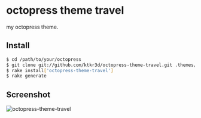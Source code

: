 # octopress theme travel

my octopress theme.

## Install

``` sh
$ cd /path/to/your/octopress
$ git clone git://github.com/ktkr3d/octopress-theme-travel.git .themes/octopress-theme-travel
$ rake install['octopress-theme-travel']
$ rake generate
```

## Screenshot

![octopress-theme-travel](https://raw.github.com/ktkr3d/octopress-theme-travel/master/octopress-theme-travel.png)



